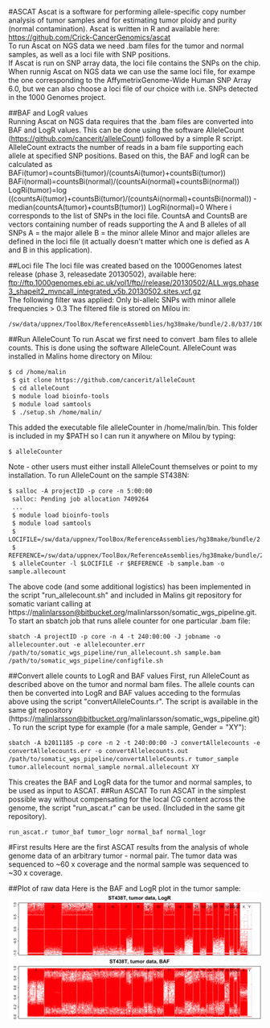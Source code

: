 #ASCAT
Ascat is a software for performing allele-specific copy number analysis of tumor samples and for estimating tumor ploidy and purity (normal contamination). Ascat is written in R and available here: https://github.com/Crick-CancerGenomics/ascat    
To run Ascat on NGS data we need .bam files for the tumor and normal samples, as well as a loci file with SNP positions.  
If Ascat is run on SNP array data, the loci file contains the SNPs on the chip. When runnig Ascat on NGS data we can use the same loci file, for exampe the one corresponding to the AffymetrixGenome-Wide Human SNP Array 6.0, but we can also choose a loci file of our choice with i.e. SNPs detected in the 1000 Genomes project.  

##BAF and LogR values  
Running Ascat on NGS data requires that the .bam files are converted into BAF and LogR values. This can be done using the software AlleleCount (https://github.com/cancerit/alleleCount) followed by a simple R script. AlleleCount extracts the number of reads in a bam file supporting each allele at specified SNP positions. Based on this, the BAF and logR can be calculated as   
BAFi(tumor)=countsBi(tumor)/(countsAi(tumor)+countsBi(tumor))
BAFi(normal)=countsBi(normal)/(countsAi(normal)+countsBi(normal))
LogRi(tumor)=log ((countsAi(tumor)+countsBi(tumor)/(countsAi(normal)+countsBi(normal)) - median(countsA(tumor)+countsB(tumor))
LogRi(normal)=0
Where i corresponds to the list of SNPs in the loci file. 
CountsA and CountsB are vectors containing number of reads supporting the A and B alleles of all SNPs 
A = the major allele 
B = the minor allele 
Minor and major alleles are defined in the loci file (it actually doesn't matter which one is defied as A and B in this application). 
  
##Loci file
The loci file was created based on the 1000Genomes latest release (phase 3, releasedate 20130502), available here:  
ftp://ftp.1000genomes.ebi.ac.uk/vol1/ftp//release/20130502/ALL.wgs.phase3_shapeit2_mvncall_integrated_v5b.20130502.sites.vcf.gz  
The following filter was applied: Only bi-allelc SNPs with minor allele frequencies > 0.3
The filtered file is stored on Milou in:
```
/sw/data/uppnex/ToolBox/ReferenceAssemblies/hg38make/bundle/2.8/b37/1000G_phase3_20130502_SNP_maf0.3.loci
```
##Run AlleleCount
To run Ascat we first need to convert .bam files to allele counts. This is done using the software AlleleCount. 
AlleleCount was installed in Malins home directory on Milou:
```
$ cd /home/malin
 $ git clone https://github.com/cancerit/alleleCount
 $ cd alleleCount
 $ module load bioinfo-tools
 $ module load samtools
 $ ./setup.sh /home/malin/
 ```
This added the executable file alleleCounter in /home/malin/bin. This folder is included in my $PATH so I can run it anywhere on Milou by typing:
```
$ alleleCounter
```
Note - other users must either install AlleleCount themselves or point to my installation.
To run AlleleCount on the sample ST438N:
```
$ salloc -A projectID -p core -n 5:00:00
 salloc: Pending job allocation 7409264
 ...
 $ module load bioinfo-tools
 $ module load samtools
 $ LOCIFILE=/sw/data/uppnex/ToolBox/ReferenceAssemblies/hg38make/bundle/2.8/b37/1000G_phase3_20130502_SNP_maf0.01.loci
 $ REFERENCE=/sw/data/uppnex/ToolBox/ReferenceAssemblies/hg38make/bundle/2.8/b37/human_g1k_v37.fasta
 $ alleleCounter -l $LOCIFILE -r $REFERENCE -b sample.bam -o sample.allecount
```
The above code (and some additional logistics) has been implemented in the script "run_allelecount.sh" and included in Malins git repository for somatic variant calling at https://malinlarsson@bitbucket.org/malinlarsson/somatic_wgs_pipeline.git. 
To start an sbatch job that runs allele counter for one particular .bam file:
```
sbatch -A projectID -p core -n 4 -t 240:00:00 -J jobname -o allelecounter.out -e allelecounter.err /path/to/somatic_wgs_pipeline/run_allelecount.sh sample.bam /path/to/somatic_wgs_pipeline/configfile.sh
```
##Convert allele counts to LogR and BAF values
First, run AlleleCount as described above on the tumor and normal bam files.
The allele counts can then be converted into LogR and BAF values acceding to the formulas above using the script "convertAlleleCounts.r". The script is available in the same git repository (https://malinlarsson@bitbucket.org/malinlarsson/somatic_wgs_pipeline.git). 
To run the script type for example (for a male sample, Gender = "XY"):
```
sbatch -A b2011185 -p core -n 2 -t 240:00:00 -J convertAllelecounts -e convertAllelecounts.err -o convertAllelecounts.out /path/to/somatic_wgs_pipeline/convertAlleleCounts.r tumor_sample tumor.allelecount normal_sample normal.allelecount XY
```
This creates the BAF and LogR data for the tumor and normal samples, to be used as input to ASCAT.
##Run ASCAT
To run ASCAT in the simplest possible way without compensating for the local CG content across the genome, the script "run_ascat.r" can be used. (Included in the same git repository).
```
run_ascat.r tumor_baf tumor_logr normal_baf normal_logr
```

#First results
Here are the first ASCAT results from the analysis of whole genome data of an arbitrary tumor - normal pair. 
The tumor data was sequenced to ~60 x coverage and the normal sample was sequenced to ~30 x coverage. 

##Plot of raw data
Here is the BAF and LogR plot in the tumor sample: 
![Tumor raw data](ascat.tumor.png)

